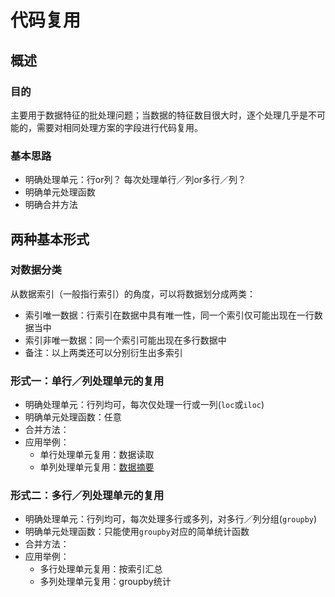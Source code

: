 # 代码复用
## 概述
### 目的
主要用于数据特征的批处理问题；当数据的特征数目很大时，逐个处理几乎是不可能的，需要对相同处理方案的字段进行代码复用。
### 基本思路
* 明确处理单元：行or列？ 每次处理单行／列or多行／列？
* 明确单元处理函数
* 明确合并方法

## 两种基本形式
### 对数据分类
从数据索引（一般指行索引）的角度，可以将数据划分成两类：
* 索引唯一数据：行索引在数据中具有唯一性，同一个索引仅可能出现在一行数据当中
* 索引非唯一数据：同一个索引可能出现在多行数据中
* 备注：以上两类还可以分别衍生出多索引

### 形式一：单行／列处理单元的复用
* 明确处理单元：行列均可，每次仅处理一行或一列(`loc`或`iloc`)
* 明确单元处理函数：任意
* 合并方法：
* 应用举例：
    * 单行处理单元复用：数据读取
    * 单列处理单元复用：[数据摘要](../study/10_FeatureEngineering/codereuse_exp_1.py) 

### 形式二：多行／列处理单元的复用
* 明确处理单元：行列均可，每次处理多行或多列，对多行／列分组(`groupby`)
* 明确单元处理函数：只能使用`groupby`对应的简单统计函数
* 合并方法：
* 应用举例：
    * 多行处理单元复用：按索引汇总
    * 多列处理单元复用：groupby统计